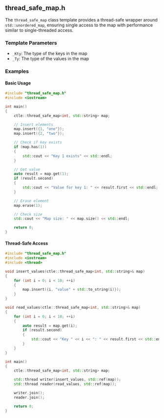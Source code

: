 ## thread_safe_map.h

The `thread_safe_map` class template provides a thread-safe wrapper around `std::unordered_map`, ensuring single access to the map with performance similar to single-threaded access.

### Template Parameters

- `_Kty`: The type of the keys in the map
- `_Ty`: The type of the values in the map

### Examples

#### Basic Usage

```cpp
#include "thread_safe_map.h"
#include <iostream>

int main()
{
    ctle::thread_safe_map<int, std::string> map;

    // Insert elements
    map.insert({1, "one"});
    map.insert({2, "two"});

    // Check if key exists
    if (map.has(1))
    {
        std::cout << "Key 1 exists" << std::endl;
    }

    // Get value
    auto result = map.get(1);
    if (result.second)
    {
        std::cout << "Value for key 1: " << result.first << std::endl;
    }

    // Erase element
    map.erase(1);

    // Check size
    std::cout << "Map size: " << map.size() << std::endl;

    return 0;
}
```

#### Thread-Safe Access

```cpp
#include "thread_safe_map.h"
#include <iostream>
#include <thread>

void insert_values(ctle::thread_safe_map<int, std::string>& map)
{
    for (int i = 0; i < 10; ++i)
    {
        map.insert({i, "value" + std::to_string(i)});
    }
}

void read_values(ctle::thread_safe_map<int, std::string>& map)
{
    for (int i = 0; i < 10; ++i)
    {
        auto result = map.get(i);
        if (result.second)
        {
            std::cout << "Key " << i << ": " << result.first << std::endl;
        }
    }
}

int main()
{
    ctle::thread_safe_map<int, std::string> map;

    std::thread writer(insert_values, std::ref(map));
    std::thread reader(read_values, std::ref(map));

    writer.join();
    reader.join();

    return 0;
}
```